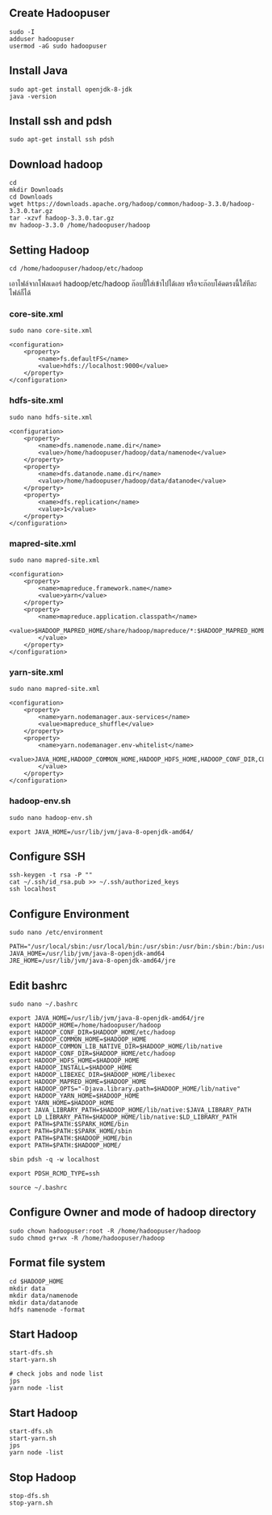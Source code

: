 ## Create Hadoopuser

```
sudo -I
adduser hadoopuser
usermod -aG sudo hadoopuser
```

## Install Java

```
sudo apt-get install openjdk-8-jdk
java -version
```

## Install ssh and pdsh

```
sudo apt-get install ssh pdsh
```

## Download hadoop

```
cd
mkdir Downloads
cd Downloads
wget https://downloads.apache.org/hadoop/common/hadoop-3.3.0/hadoop- 3.3.0.tar.gz
tar -xzvf hadoop-3.3.0.tar.gz
mv hadoop-3.3.0 /home/hadoopuser/hadoop
```

## Setting Hadoop

```
cd /home/hadoopuser/hadoop/etc/hadoop
```

เอาไฟล์จากโฟลเดอร์ hadoop/etc/hadoop ก๊อบปี้ใส่เข้าไปได้เลย หรือจะก๊อบโค้ดตรงนี้ใส่ทีละไฟล์ก็ได้

### core-site.xml

```
sudo nano core-site.xml
```

```
<configuration>
    <property>
        <name>fs.defaultFS</name>
        <value>hdfs://localhost:9000</value>
    </property>
</configuration>
```

### hdfs-site.xml

```
sudo nano hdfs-site.xml
```

```
<configuration>
    <property>
        <name>dfs.namenode.name.dir</name>
        <value>/home/hadoopuser/hadoop/data/namenode</value>
    </property>
    <property>
        <name>dfs.datanode.name.dir</name>
        <value>/home/hadoopuser/hadoop/data/datanode</value>
    </property>
    <property>
        <name>dfs.replication</name>
        <value>1</value>
    </property>
</configuration>
```

### mapred-site.xml

```
sudo nano mapred-site.xml
```

```
<configuration>
    <property>
        <name>mapreduce.framework.name</name>
        <value>yarn</value>
    </property>
    <property>
        <name>mapreduce.application.classpath</name>
        <value>$HADOOP_MAPRED_HOME/share/hadoop/mapreduce/*:$HADOOP_MAPRED_HOME/share/hadoop/mapreduce/lib/*
        </value>
    </property>
</configuration>
```

### yarn-site.xml

```
sudo nano mapred-site.xml
```

```
<configuration>
    <property>
        <name>yarn.nodemanager.aux-services</name>
        <value>mapreduce_shuffle</value>
    </property>
    <property>
        <name>yarn.nodemanager.env-whitelist</name>
        <value>JAVA_HOME,HADOOP_COMMON_HOME,HADOOP_HDFS_HOME,HADOOP_CONF_DIR,CLASSPATH_PREPEND_DISTCACHE,HADOOP_YARN_HOME,HADOOP_MAPRED_HOME
        </value>
    </property>
</configuration>
```

### hadoop-env.sh

```
sudo nano hadoop-env.sh
```

```
export JAVA_HOME=/usr/lib/jvm/java-8-openjdk-amd64/
```

## Configure SSH

```
ssh-keygen -t rsa -P ""
cat ~/.ssh/id_rsa.pub >> ~/.ssh/authorized_keys
ssh localhost
```

## Configure Environment

```
sudo nano /etc/environment
```

```
PATH="/usr/local/sbin:/usr/local/bin:/usr/sbin:/usr/bin:/sbin:/bin:/usr/games:/usr/local/games"
JAVA_HOME=/usr/lib/jvm/java-8-openjdk-amd64
JRE_HOME=/usr/lib/jvm/java-8-openjdk-amd64/jre
```

## Edit bashrc

```
sudo nano ~/.bashrc
```

```
export JAVA_HOME=/usr/lib/jvm/java-8-openjdk-amd64/jre
export HADOOP_HOME=/home/hadoopuser/hadoop
export HADOOP_CONF_DIR=$HADOOP_HOME/etc/hadoop
export HADOOP_COMMON_HOME=$HADOOP_HOME
export HADOOP_COMMON_LIB_NATIVE_DIR=$HADOOP_HOME/lib/native
export HADOOP_CONF_DIR=$HADOOP_HOME/etc/hadoop
export HADOOP_HDFS_HOME=$HADOOP_HOME
export HADOOP_INSTALL=$HADOOP_HOME
export HADOOP_LIBEXEC_DIR=$HADOOP_HOME/libexec
export HADOOP_MAPRED_HOME=$HADOOP_HOME
export HADOOP_OPTS="-Djava.library.path=$HADOOP_HOME/lib/native"
export HADOOP_YARN_HOME=$HADOOP_HOME
export YARN_HOME=$HADOOP_HOME
export JAVA_LIBRARY_PATH=$HADOOP_HOME/lib/native:$JAVA_LIBRARY_PATH
export LD_LIBRARY_PATH=$HADOOP_HOME/lib/native:$LD_LIBRARY_PATH
export PATH=$PATH:$SPARK_HOME/bin
export PATH=$PATH:$SPARK_HOME/sbin
export PATH=$PATH:$HADOOP_HOME/bin
export PATH=$PATH:$HADOOP_HOME/

sbin pdsh -q -w localhost

export PDSH_RCMD_TYPE=ssh
```

```
source ~/.bashrc
```

## Configure Owner and mode of hadoop directory

```
sudo chown hadoopuser:root -R /home/hadoopuser/hadoop
sudo chmod g+rwx -R /home/hadoopuser/hadoop
```

## Format file system

```
cd $HADOOP_HOME
mkdir data
mkdir data/namenode
mkdir data/datanode
hdfs namenode -format
```

## Start Hadoop

```
start-dfs.sh
start-yarn.sh

# check jobs and node list
jps
yarn node -list
```

## Start Hadoop

```
start-dfs.sh
start-yarn.sh
jps
yarn node -list
```

## Stop Hadoop

```
stop-dfs.sh
stop-yarn.sh
```
